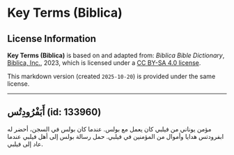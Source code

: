 # Key Terms (Biblica)

## License Information

**Key Terms (Biblica)** is based on and adapted from: _Biblica Bible Dictionary_, [Biblica, Inc.](https://www.biblica.com/), 2023, which is licensed under a [CC BY-SA 4.0 license](https://creativecommons.org/licenses/by-sa/4.0/legalcode.en).

This markdown version (created `2025-10-20`) is provided under the same license.



--------------------------------

## أَبَفْرُودِتُس (id: 133960)

مؤمن يوناني من فيلبي كان يعمل مع بولس. عندما كان بولس في السجن، أحضر له ابفرودتس هدايا وأموال من المؤمنين في فيلبي. حمل رسالة بولس إلى أهل فيلبي عندما عاد إلى فيلبي.


